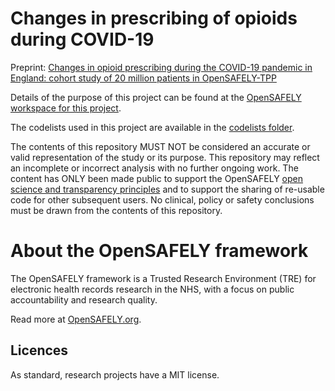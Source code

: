 # Changes in prescribing of opioids during COVID-19 

Preprint: [Changes in opioid prescribing during the COVID-19 pandemic in England: cohort study of 20 million patients in OpenSAFELY-TPP](https://www.medrxiv.org/content/10.1101/2024.02.23.24303238v1)

Details of the purpose of this project can be found at the [OpenSAFELY workspace for this project](https://jobs.opensafely.org/opioid-prescribing-trends-and-changes-during-covid-19/opioids-covid-research/).

The codelists used in this project are available in the [codelists folder](https://github.com/opensafely/opioids-covid-research/tree/main/codelists). 

The contents of this repository MUST NOT be considered an accurate or valid representation of the study or its purpose. 
This repository may reflect an incomplete or incorrect analysis with no further ongoing work.
The content has ONLY been made public to support the OpenSAFELY [open science and transparency principles](https://www.opensafely.org/about/#contributing-to-best-practice-around-open-science) and to support the sharing of re-usable code for other subsequent users. No clinical, policy or safety conclusions must be drawn from the contents of this repository.

# About the OpenSAFELY framework

The OpenSAFELY framework is a Trusted Research Environment (TRE) for electronic
health records research in the NHS, with a focus on public accountability and
research quality.

Read more at [OpenSAFELY.org](https://opensafely.org).

## Licences

As standard, research projects have a MIT license. 
